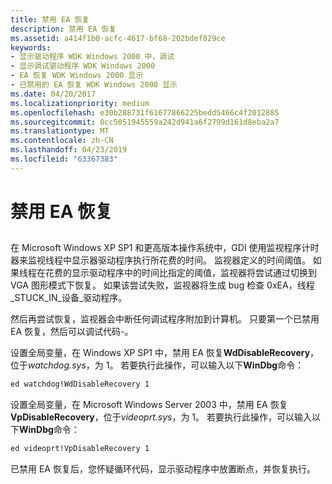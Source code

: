 ```yaml
---
title: 禁用 EA 恢复
description: 禁用 EA 恢复
ms.assetid: a414f1b0-acfc-4617-bf68-202bdef829ce
keywords:
- 显示驱动程序 WDK Windows 2000 中，调试
- 显示调试驱动程序 WDK Windows 2000
- EA 恢复 WDK Windows 2000 显示
- 已禁用的 EA 恢复 WDK Windows 2000 显示
ms.date: 04/20/2017
ms.localizationpriority: medium
ms.openlocfilehash: e30b288731f61677866225bedd5466c4f2012885
ms.sourcegitcommit: 0cc5051945559a242d941a6f2799d161d8eba2a7
ms.translationtype: MT
ms.contentlocale: zh-CN
ms.lasthandoff: 04/23/2019
ms.locfileid: "63367383"
---
```

# <a name="disabling-ea-recovery"></a>禁用 EA 恢复


## <span id="ddk_disabling_ea_recovery_gg"></span><span id="DDK_DISABLING_EA_RECOVERY_GG"></span>


在 Microsoft Windows XP SP1 和更高版本操作系统中，GDI 使用监视程序计时器来监视线程中显示器驱动程序执行所花费的时间。 监视器定义的时间阈值。 如果线程在花费的显示驱动程序中的时间比指定的阈值，监视器将尝试通过切换到 VGA 图形模式下恢复。 如果该尝试失败，监视器将生成 bug 检查 0xEA，线程\_STUCK\_IN\_设备\_驱动程序。

然后再尝试恢复，监视器会中断任何调试程序附加到计算机。 只要第一个已禁用 EA 恢复，然后可以调试代码-。

设置全局变量，在 Windows XP SP1 中，禁用 EA 恢复**WdDisableRecovery**，位于*watchdog.sys*，为 1。 若要执行此操作，可以输入以下**WinDbg**命令：

```cmd
ed watchdog!WdDisableRecovery 1
```

设置全局变量，在 Microsoft Windows Server 2003 中，禁用 EA 恢复**VpDisableRecovery**，位于*videoprt.sys*，为 1。 若要执行此操作，可以输入以下**WinDbg**命令：

```cmd
ed videoprt!VpDisableRecovery 1
```

已禁用 EA 恢复后，您怀疑循环代码，显示驱动程序中放置断点，并恢复执行。

 

 





